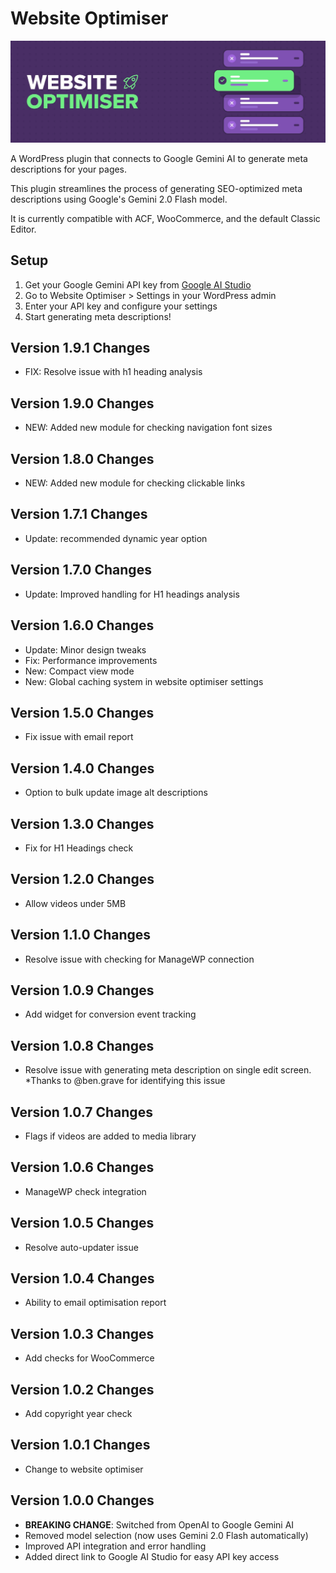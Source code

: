 # Website Optimiser

![website optimiser header image](banner-1544x500.jpg)

A WordPress plugin that connects to Google Gemini AI to generate meta descriptions for your pages.

This plugin streamlines the process of generating SEO-optimized meta descriptions using Google's Gemini 2.0 Flash model.

It is currently compatible with ACF, WooCommerce, and the default Classic Editor.

## Setup

1. Get your Google Gemini API key from [Google AI Studio](https://aistudio.google.com/app/apikey)
2. Go to Website Optimiser > Settings in your WordPress admin
3. Enter your API key and configure your settings
4. Start generating meta descriptions!

## Version 1.9.1 Changes
- FIX: Resolve issue with h1 heading analysis

## Version 1.9.0 Changes
- NEW: Added new module for checking navigation font sizes

## Version 1.8.0 Changes
- NEW: Added new module for checking clickable links

## Version 1.7.1 Changes
- Update: recommended dynamic year option

## Version 1.7.0 Changes
- Update: Improved handling for H1 headings analysis

## Version 1.6.0 Changes
- Update: Minor design tweaks
- Fix: Performance improvements
- New: Compact view mode
- New: Global caching system in website optimiser settings

## Version 1.5.0 Changes
- Fix issue with email report

## Version 1.4.0 Changes
- Option to bulk update image alt descriptions

## Version 1.3.0 Changes
- Fix for H1 Headings check

## Version 1.2.0 Changes
- Allow videos under 5MB

## Version 1.1.0 Changes
- Resolve issue with checking for ManageWP connection

## Version 1.0.9 Changes
- Add widget for conversion event tracking

## Version 1.0.8 Changes
- Resolve issue with generating meta description on single edit screen. *Thanks to @ben.grave for identifying this issue

## Version 1.0.7 Changes
- Flags if videos are added to media library

## Version 1.0.6 Changes
- ManageWP check integration

## Version 1.0.5 Changes

- Resolve auto-updater issue

## Version 1.0.4 Changes

- Ability to email optimisation report

## Version 1.0.3 Changes

- Add checks for WooCommerce

## Version 1.0.2 Changes

- Add copyright year check

## Version 1.0.1 Changes

- Change to website optimiser

## Version 1.0.0 Changes

- **BREAKING CHANGE**: Switched from OpenAI to Google Gemini AI
- Removed model selection (now uses Gemini 2.0 Flash automatically)
- Improved API integration and error handling
- Added direct link to Google AI Studio for easy API key access
